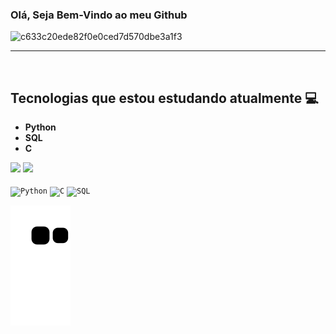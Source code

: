 ### Olá, Seja Bem-Vindo ao meu Github
![c633c20ede82f0e0ced7d570dbe3a1f3](https://user-images.githubusercontent.com/70382532/138322189-2db8df52-9dcb-40a0-88a8-c365466bd33d.gif)

<hr>
<br>

## Tecnologias que estou estudando atualmente 💻

  - **Python**
  - **SQL**
  - **C**



<div> 
  <img height="180em" src="https://github-readme-stats.vercel.app/api?username=Thorkrz&theme=aura&show_icons=true">
  <img height="180em" src="https://github-readme-stats.vercel.app/api/top-langs/?username=Thorkrz&layout=compact&langs_count=7&theme=aura"/>
  
</div>
<br>
<code><img height="53" src="https://cdn.iconscout.com/icon/free/png-64/python-2-226051.png" alt="Python"/></code>
<code><img height="53" src="https://upload.wikimedia.org/wikipedia/commons/1/19/C_Logo.png" alt="C"/></code> 
<code><img height="53" src="https://static.thenounproject.com/png/15201-200.png" alt="SQL"/></code> 

![Snake animation](https://github.com/rafaballerini/rafaballerini/blob/output/github-contribution-grid-snake.svg)

          
